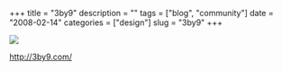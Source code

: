 +++
title = "3by9"
description = ""
tags = ["blog", "community"]
date = "2008-02-14"
categories = ["design"]
slug = "3by9"
+++


 

  <div id="screens-thumbs" class="clearfix">
    <div class="txt-center" id="design-submission"><a href="http://3by9.com/"><img id='bluga-thumbnail-948' class='bluga-thumbnail large' src='//konigi.com/media/bluga/
wt47f279e64bf4d_0.jpg'/></a></div>  
  </div>   
<p><a href="http://3by9.com/">http://3by9.com/</a></p>




